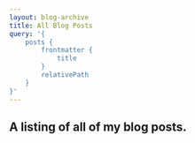 ```yaml
---
layout: blog-archive
title: All Blog Posts
query: '{
    posts {
        frontmatter {
            title
        }
        relativePath
    }
}'
---
```


## A listing of all of my blog posts.